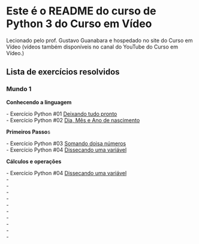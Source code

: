 <h1><strong>Este é o README do curso de Python 3 do Curso em Vídeo</strong></h1>
<p>
  Lecionado pelo prof. Gustavo Guanabara e hospedado no site do Curso em Vídeo (vídeos também disponíveis no canal do YouTube do Curso em Vídeo.)
</p>

<h2>
<strong>Lista de exercícios resolvidos</strong>
</h2>

<h3><strong>Mundo 1</strong></h3>

<p><strong>Conhecendo a linguagem</strong></p>
- Exercício Python #01 <a href="https://github.com/MontaltoMa/Python_Curso_em_video/blob/main/Mundo1/Conhecendo%20a%20linguagem/desafio1.py">Deixando tudo pronto</a>
<br>
- Exercício Python #02 <a href="https://github.com/MontaltoMa/Python_Curso_em_video/blob/main/Mundo1/Conhecendo%20a%20linguagem/desafio2.py">Dia, Mês e Ano de nascimento</a>
<p></p>
<p><strong>Primeiros Passo</strong>s</p>
- Exercício Python #03 <a href="https://github.com/MontaltoMa/Python_Curso_em_video/blob/main/Mundo1/Conhecendo%20a%20linguagem/desafio3.py">Somando doisa números</a>
<br>
- Exercício Python #04 <a href="https://github.com/MontaltoMa/Python_Curso_em_video/blob/main/Mundo1/Primeiros%20passos/desafio2.py">Dissecando uma variável</a>
<p></p>
<p><strong>Cálculos e operações</strong></p>
- Exercício Python #04 <a href="https://github.com/MontaltoMa/Python_Curso_em_video/blob/main/Mundo1/Primeiros%20passos/desafio2.py">Dissecando uma variável</a>
<br>
-
<br>
-
<br>
-
<br>
-
<br>
-
<br>
-
<br>
-
<br>
-
<br>
-
<br>
-
